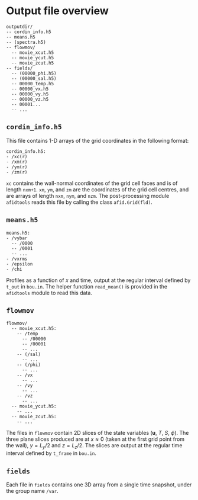 # Output file overview

```
outputdir/
-- cordin_info.h5
-- means.h5
-- (spectra.h5)
-- flowmov/
  -- movie_xcut.h5
  -- movie_ycut.h5
  -- movie_zcut.h5
-- fields/
  -- (00000_phi.h5)
  -- (00000_sal.h5)
  -- 00000_temp.h5
  -- 00000_vx.h5
  -- 00000_vy.h5
  -- 00000_vz.h5
  -- 00001...
  -- ...
```

## `cordin_info.h5`
This file contains 1-D arrays of the grid coordinates in the following format:
```
cordin_info.h5:
- /xc(r)
- /xm(r)
- /ym(r)
- /zm(r)
```
`xc` contains the wall-normal coordinates of the grid cell faces and is of length `nxm+1`.
`xm`, `ym`, and `zm` are the coordinates of the grid cell centres, and are arrays of length `nxm`, `nym`, and `nzm`.
The post-processing module `afidtools` reads this file by calling the class `afid.Grid(fld)`.

## `means.h5`
```
means.h5:
- /vybar
  -- /0000
  -- /0001
  -- ...
- /vxrms
- /epsilon
- /chi
```
Profiles as a function of $x$ and time, output at the regular interval defined by `t_out` in `bou.in`.
The helper function `read_mean()` is provided in the `afidtools` module to read this data.

## `flowmov`
```
flowmov/
  -- movie_xcut.h5:
    -- /temp
      -- /00000
      -- /00001
      -- ...
    -- (/sal)
      -- ...
    -- (/phi)
      -- ...
    -- /vx
      -- ...
    -- /vy
      -- ...
    -- /vz
      -- ...
  -- movie_ycut.h5:
    -- ...
  -- movie_zcut.h5:
    -- ...
```
The files in `flowmov` contain 2D slices of the state variables ($\boldsymbol{u}$, $T$, $S$, $\phi$).
The three plane slices produced are at $x\approx 0$ (taken at the first grid point from the wall), $y=L_y/2$ and $z=L_z/2$.
The slices are output at the regular time interval defined by `t_frame` in `bou.in`.

## `fields`

Each file in `fields` contains one 3D array from a single time snapshot, under the group name `/var`.